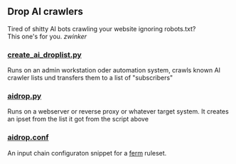 ## Drop AI crawlers

Tired of shitty AI bots crawling your website ignoring robots.txt?  
This one's for you. *zwinker*

### [create_ai_droplist.py](create_ai_droplist.py)  
Runs on an admin workstation oder automation system, crawls known AI crawler lists und transfers them to a list of "subscribers"

### [aidrop.py](aidrop.py)  
Runs on a webserver or reverse proxy or whatever target system. It creates an ipset from the list it got from the script above

### [aidrop.conf](aidrop.conf)  
An input chain configuraton snippet for a [ferm](https://github.com/MaxKellermann/ferm) ruleset.
